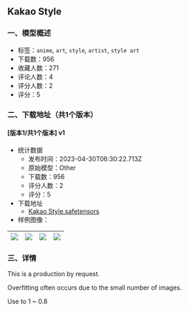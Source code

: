 ## Kakao Style
### 一、模型概述

- 标签：`anime`, `art`, `style`, `artist`, `style art`
- 下载数：956
- 收藏人数：271
- 评论人数：4
- 评分人数：2
- 评分：5

### 二、下载地址（共1个版本）

#### [版本1/共1个版本] v1

- 统计数据
  - 发布时间：2023-04-30T06:30:22.713Z
  - 原始模型：Other
  - 下载数：956
  - 评分人数：2
  - 评分：5
- 下载地址
  - [Kakao Style.safetensors](https://civitai.com/api/download/models/58683)
- 样例图像：

| <img src="https://image.civitai.com/xG1nkqKTMzGDvpLrqFT7WA/a7a76ea6-0f05-47fe-b322-1dd1860d0a00/width=450/639252.jpeg" /> | <img src="https://image.civitai.com/xG1nkqKTMzGDvpLrqFT7WA/bf348a81-ebdd-4c91-4c7a-bd8eafc1cd00/width=450/639254.jpeg" /> | <img src="https://image.civitai.com/xG1nkqKTMzGDvpLrqFT7WA/caf169f0-1e05-4455-217a-717bc6873d00/width=450/639253.jpeg" /> | <img src="https://image.civitai.com/xG1nkqKTMzGDvpLrqFT7WA/ee35f7f9-6fd5-4526-43e3-d6312c265e00/width=450/639259.jpeg" /> |
| ---- | ---- | ---- | ---- |


### 三、详情
<p>This is a production by request.</p><p>Overfitting often occurs due to the small number of images.</p><p>Use to 1 ~ 0.8</p><p></p><p></p>